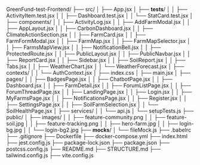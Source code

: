 GreenFund-test-Frontend/
├── src/
│ ├── App.jsx
│ ├── **tests**/
│ │ ├── ActivityItem.test.jsx
│ │ ├── Dashboard.test.jsx
│ │ └── StatCard.test.jsx
│ ├── components/
│ │ ├── ActivityLog.jsx
│ │ ├── AddFarmModal.jsx
│ │ ├── AppLayout.jsx
│ │ ├── CarbonDashboard.jsx
│ │ ├── ClimateActionSection.jsx
│ │ ├── FarmCard.jsx
│ │ ├── FarmFormModal.jsx
│ │ ├── FarmMap.jsx
│ │ ├── FarmMapSelector.jsx
│ │ ├── FarmsMapView.jsx
│ │ ├── NotificationBell.jsx
│ │ ├── ProtectedRoute.jsx
│ │ ├── PublicLayout.jsx
│ │ ├── PublicNavbar.jsx
│ │ ├── ReportCard.jsx
│ │ ├── Sidebar.jsx
│ │ ├── SoilReport.jsx
│ │ ├── Tabs.jsx
│ │ ├── WeatherChart.jsx
│ │ └── WeatherForecast.jsx
│ ├── contexts/
│ │ └── AuthContext.jsx
│ ├── index.css
│ ├── main.jsx
│ ├── pages/
│ │ ├── BadgesPage.jsx
│ │ ├── ChatbotPage.jsx
│ │ ├── Dashboard.jsx
│ │ ├── FarmDetail.jsx
│ │ ├── ForumListPage.jsx
│ │ ├── ForumThreadPage.jsx
│ │ ├── LandingPage.jsx
│ │ ├── Login.jsx
│ │ ├── MyFarmsPage.jsx
│ │ ├── NotificationsPage.jsx
│ │ ├── Register.jsx
│ │ ├── SettingsPage.jsx
│ │ ├── SoilFarmSelection.jsx
│ │ └── SoilHealthPage.jsx
│ ├── services/
│ │ └── api.js
│ └── setupTests.js
├── public/
│ ├── images/
│ │ ├── feature-community.png
│ │ ├── feature-soil.jpg
│ │ ├── feature-tracking.png
│ │ ├── hero-farm.jpg
│ │ ├── login-bg.jpg
│ │ └── login-bg2.jpg
├── **mocks**/
│ └── fileMock.js
├── .babelrc
├── .gitignore
├── Dockerfile
├── docker-compose.yml
├── index.html
├── jest.config.js
├── package-lock.json
├── package.json
├── postcss.config.js
├── README.md
├── STRUCTURE.md
├── tailwind.config.js
├── vite.config.js

